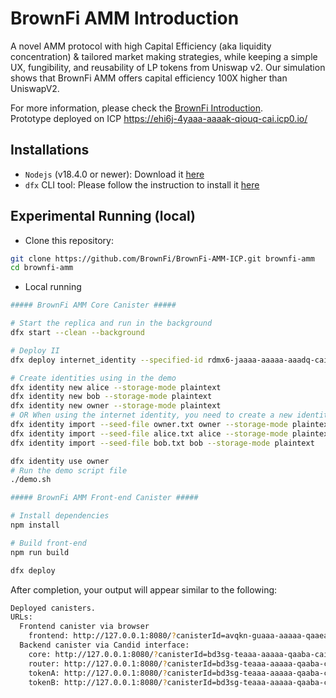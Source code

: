 # BrownFi AMM Introduction

A novel AMM protocol with high Capital Efficiency (aka liquidity concentration) & tailored market making strategies, while keeping a simple UX, fungibility, and reusability of LP tokens from Uniswap v2. Our simulation shows that BrownFi AMM offers capital efficiency 100X higher than UniswapV2.  

For more information, please check the [BrownFi Introduction](https://github.com/BrownFi/BrownFi-AMM-ICP/blob/main/BrownFi.md).  
Prototype deployed on ICP https://ehi6j-4yaaa-aaaak-qiouq-cai.icp0.io/

## Installations

- `Nodejs` (v18.4.0 or newer): Download it [here](https://nodejs.org/en/download)
- `dfx` CLI tool: Please follow the instruction to install it [here](https://internetcomputer.org/docs/current/developer-docs/getting-started/install/)

## Experimental Running (local)

- Clone this repository:

```bash
git clone https://github.com/BrownFi/BrownFi-AMM-ICP.git brownfi-amm
cd brownfi-amm
```

- Local running

```bash
##### BrownFi AMM Core Canister #####

# Start the replica and run in the background
dfx start --clean --background

# Deploy II
dfx deploy internet_identity --specified-id rdmx6-jaaaa-aaaaa-aaadq-cai

# Create identities using in the demo
dfx identity new alice --storage-mode plaintext
dfx identity new bob --storage-mode plaintext
dfx identity new owner --storage-mode plaintext
# OR When using the internet identity, you need to create a new identity for the canister
dfx identity import --seed-file owner.txt owner --storage-mode plaintext
dfx identity import --seed-file alice.txt alice --storage-mode plaintext
dfx identity import --seed-file bob.txt bob --storage-mode plaintext

dfx identity use owner
# Run the demo script file
./demo.sh

##### BrownFi AMM Front-end Canister #####

# Install dependencies 
npm install

# Build front-end
npm run build

dfx deploy
```

After completion, your output will appear similar to the following:

```bash
Deployed canisters.
URLs:
  Frontend canister via browser
    frontend: http://127.0.0.1:8080/?canisterId=avqkn-guaaa-aaaaa-qaaea-cai
  Backend canister via Candid interface:
    core: http://127.0.0.1:8080/?canisterId=bd3sg-teaaa-aaaaa-qaaba-cai&id=be2us-64aaa-aaaaa-qaabq-cai
    router: http://127.0.0.1:8080/?canisterId=bd3sg-teaaa-aaaaa-qaaba-cai&id=bkyz2-fmaaa-aaaaa-qaaaq-cai
    tokenA: http://127.0.0.1:8080/?canisterId=bd3sg-teaaa-aaaaa-qaaba-cai&id=br5f7-7uaaa-aaaaa-qaaca-cai
    tokenB: http://127.0.0.1:8080/?canisterId=bd3sg-teaaa-aaaaa-qaaba-cai&id=bw4dl-smaaa-aaaaa-qaacq-cai
```
